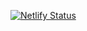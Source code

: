 [![Netlify Status](https://api.netlify.com/api/v1/badges/47eb84eb-1ec8-4332-9d01-fe45863a076d/deploy-status)](https://app.netlify.com/sites/restaurants-api/deploys)
